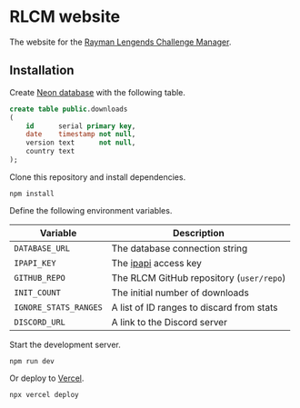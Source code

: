 # RLCM website

The website for the [Rayman Lengends Challenge Manager](https://github.com/loriswit/rlcm).

## Installation

Create [Neon database](https://neon.tech/) with the following table.
```sql
create table public.downloads
(
    id      serial primary key,
    date    timestamp not null,
    version text      not null,
    country text
);
```

Clone this repository and install dependencies.

```
npm install
```

Define the following environment variables.

| Variable              | Description                                |
|-----------------------|--------------------------------------------|
| `DATABASE_URL`        | The database connection string             |
| `IPAPI_KEY`           | The [ipapi](https://ipapi.com/) access key |
| `GITHUB_REPO`         | The RLCM GitHub repository (`user/repo`)   |
| `INIT_COUNT`          | The initial number of downloads            |
| `IGNORE_STATS_RANGES` | A list of ID ranges to discard from stats  |
| `DISCORD_URL`         | A link to the Discord server               |

Start the development server.

```
npm run dev
```

Or deploy to [Vercel](https://vercel.com/).

```
npx vercel deploy
```
